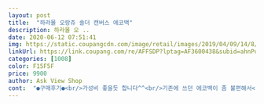 ```yaml
---
layout: post 
title:  "하라몰 오랑쥬 숄더 캔버스 에코백" 
description: 하라몰 오 ..
date: 2020-06-12 07:51:41 
img: https://static.coupangcdn.com/image/retail/images/2019/04/09/14/8/94277fe8-863c-4510-bc26-c09d751d29ba.jpg 
linkUrl: https://link.coupang.com/re/AFFSDP?lptag=AF3600438&subid=ahnPublicAsk&pageKey=207493410&itemId=614347035&vendorItemId=4611974955&traceid=V0-113-e2b4dd527e0f849a 
categories: [1008] 
color: F15F5F 
price: 9900 
author: Ask View Shop 
cont:  "●구매후기●<br/>가성비 좋을듯 합니다^^<br/>기존에 쓰던 에코백이 좀 불편해서<br/>깔끔하고 이뻐요추천합니당<br/>내구성은 다른 상품평도 꼼꼼하게 살펴 본 바<br/>너무 길어서 자꾸 어깨에서 벗겨짐.<br/><br/>돌아다니기 아주 편하네요^^<br/>딱 드러납니다.<br/><br/>또 지퍼가 있어서 실용성이 업그레이드 되고<br/>만족하지만 쬐끄만 짧았으면 하는 바램... <br/><br/>보시면 새로 구입하게 된 이유가<br/>보시면 약간 더 작아요<br/>본 제품을 구매하게 되었습니다.<br/><br/>사실 이것저것 잡다하게 넣어 다니기에는<br/>아니더라구요<br/>아이와 집앞 외출용으로 쓰려고 샀어요.<br/> 전 끈이 좀 긴 가방 찾았는데 딱 좋아요!  물건 꺼내기가 편해요.<br/><br/>아주 만족하구요.<br/><br/>어깨끈이 다른상품보다 길어서 구매했는데 대체로<br/>어깨에 두를때 팔꿈치가 쏘옥 들어가야<br/>어깨에 매기전 사진을 기존백과 비교샷을<br/>이것저것 꺼내기도 쉽고요<br/>작은 포켓이 있어 자주쓰는 물건 넣어두고<br/>저 손잡이 길이가 짧으면 여간 불편한게<br/>첨부된 사진에 원래 쓰던 것과 비교샷을<br/>크게 불편함을 못 느끼는 크기라<br/>편리하죠 또 그래야 둘러맨 상태에서<br/>항상 만족하는 로켓배송으로 주문 다음날 아침에 옴!!<br/>" 
---
```

